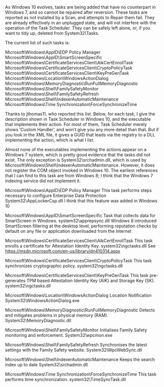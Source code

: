 As Windows 10 evolves, tasks are being added that have no counterpart in Windows 7, and so cannot be repaired after reversion. These tasks are reported as not installed by a Scan, and attempts to Repair them fail.  They are already effectively in an unplugged state, and will not interfere with the operation of the Task Scheduler. They can be safely left alone, or, if you want to tidy up, deleted from System32\Tasks.

The current list of such tasks is:

Microsoft\Windows\AppID\EDP Policy Manager 
 Microsoft\Windows\AppID\SmartScreenSpecific 
 Microsoft\Windows\CertificateServicesClient\AikCertEnrollTask 
 Microsoft\Windows\CertificateServicesClient\CryptoPolicyTask 
 Microsoft\Windows\CertificateServicesClient\KeyPreGenTask 
 Microsoft\Windows\Location\WindowsActionDialog 
 Microsoft\Windows\MemoryDiagnostic\RunFullMemoryDiagnostic 
 Microsoft\Windows\Shell\FamilySafetyMonitor 
 Microsoft\Windows\Shell\FamilySafetyRefresh 
 Microsoft\Windows\Shell\IndexerAutomaticMaintenance 
 Microsoft\Windows\Time Synchronization\ForceSynchronizeTime 

Thanks to jthomas11, who reported this list.  Below, for each task, I give the description shown in Task Scheduler in Windows 10, and the executable that implements their action. For most of them, Task Scheduler merely shows ‘Custom Handler’, and won’t give you any more detail than that. But if you look in the XML file, it gives a GUID that leads via the registry to a DLL implementing the action, which is what I list.

 Almost none of the executables implementing the actions appear on a Windows 7 system, which is pretty good evidence that the tasks did not exist. The only exception is System32\srchadmin.dll, which is used by Microsoft\Windows\Shell\IndexerAutomaticMaintenance. However, it does not register the COM object invoked in Windows 10. The earliest references that I can find to this task are from Windows 8; I think that the Windows 7 indexing service did not implement it.

 Microsoft\Windows\AppID\EDP Policy Manager 
 This task performs steps necessary to configure Enterprise Data Protection 
 System32\AppLockerCsp.dll
 I think that this feature was added in Windows 10

 Microsoft\Windows\AppID\SmartScreenSpecific 
 Task that collects data for SmartScreen in Windows.
 system32\apprepsync.dll
 Windows 8 introduced SmartScreen filtering at the desktop level, performing reputation checks by default on any file or application downloaded from the Internet

 Microsoft\Windows\CertificateServicesClient\AikCertEnrollTask 
 This task enrolls a certificate for Attestation Identity Key.
 system32\ngctasks.dll
 See  https://msdn.microsoft.com/en-us/library/dn410314.aspx

 Microsoft\Windows\CertificateServicesClient\CryptoPolicyTask 
 This task synchronizes cryptographic policy.
 system32\ngctasks.dll

 Microsoft\Windows\CertificateServicesClient\KeyPreGenTask 
 This task pre-generates TPM based Attestation Identity Key (AIK) and Storage Key (SK).
 system32\ngctasks.dll

 Microsoft\Windows\Location\WindowsActionDialog 
 Location Notification
 System32\WindowsActionDialog.exe

 Microsoft\Windows\MemoryDiagnostic\RunFullMemoryDiagnostic 
 Detects and mitigates problems in physical memory (RAM).
 System32\MemoryDiagnostic.dll

 Microsoft\Windows\Shell\FamilySafetyMonitor 
 Initialises Family Safety monitoring and enforcement.
 System32\wpcmon.exe

 Microsoft\Windows\Shell\FamilySafetyRefresh 
 Synchronises the latest settings with the Family Safety website.
 System32\WpcWebSync.dll

 Microsoft\Windows\Shell\IndexerAutomaticMaintenance 
 Keeps the search index up to date
 System32\srchadmin.dll

 Microsoft\Windows\Time Synchronization\ForceSynchronizeTime
 This task performs time synchronization.
 system32\TimeSyncTask.dll

